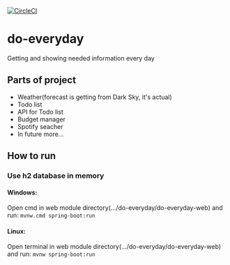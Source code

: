 [![CircleCI](https://circleci.com/gh/Kamil-IT/do-everyday/tree/master.svg?style=svg)](https://circleci.com/gh/Kamil-IT/do-everyday/tree/master)
# do-everyday
Getting and showing needed information every day

## Parts of project
- Weather(forecast is getting from Dark Sky, it's actual)
- Todo list
- API for Todo list
- Budget manager
- Spotify seacher
- In future more...

## How to run

### Use h2 database in memory

#### Windows:

Open cmd in web module directory(.../do-everyday/do-everyday-web) and run:
```mvnw.cmd spring-boot:run```

#### Linux:

Open terminal in web module directory(.../do-everyday/do-everyday-web) and run:
```mvnw spring-boot:run```
